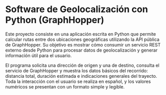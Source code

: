 # Software de Geolocalización con Python (GraphHopper)

Este proyecto consiste en una aplicación escrita en Python que permite calcular rutas entre dos ubicaciones geográficas utilizando la API pública de GraphHopper. Su objetivo es mostrar cómo consumir un servicio REST externo desde Python para procesar datos de geolocalización y generar información útil para el usuario.

El programa solicita una dirección de origen y una de destino, consulta el servicio de GraphHopper y muestra los datos básicos del recorrido: distancia total, duración estimada e indicaciones generales del trayecto. Toda la interacción con el usuario se realiza en español, y los valores numéricos se presentan con un formato simple y legible.


